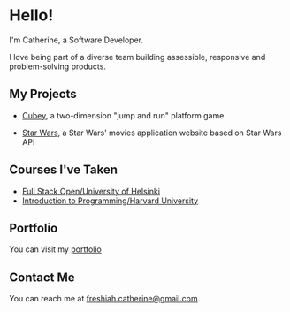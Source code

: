 # Hello!

I'm Catherine, a Software Developer.<br>

I love being part of a diverse team building assessible, responsive and problem-solving products.

## My Projects

* [Cubey](https://github.com/CatherineNjenga/Cubey), a two-dimension "jump and run" platform game

* [Star Wars](https://github.com/CatherineNjenga/StarWars), a Star Wars' movies application website based on Star Wars API


## Courses I've Taken

* [Full Stack Open/University of Helsinki](https://fullstackopen.com/)
* [Introduction to Programming/Harvard University](cs50.harvard.edu/x/2022/)

## Portfolio

You can visit my [portfolio](https://catherinenjenga.github.io/)

## Contact Me

You can reach me at <freshiah.catherine@gmail.com>.


